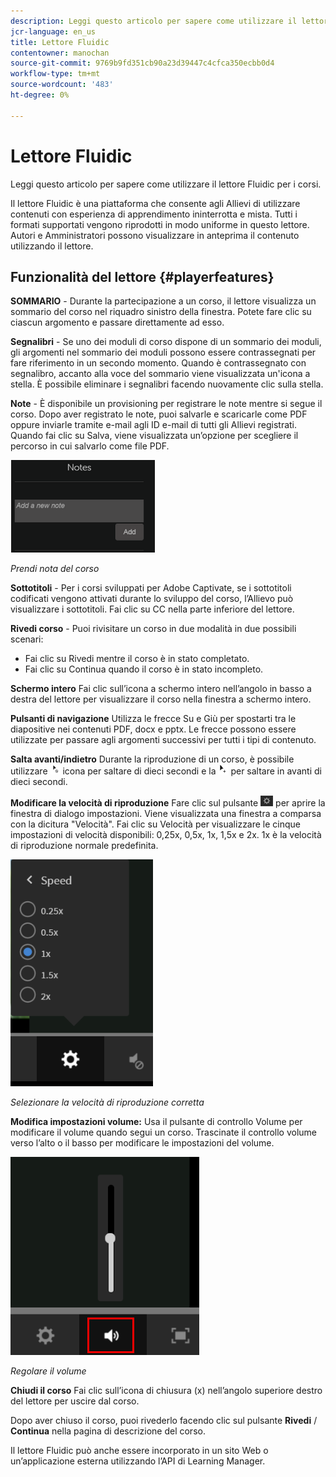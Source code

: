 ```yaml
---
description: Leggi questo articolo per sapere come utilizzare il lettore Fluidic per i corsi.
jcr-language: en_us
title: Lettore Fluidic
contentowner: manochan
source-git-commit: 9769b9fd351cb90a23d39447c4cfca350ecbb0d4
workflow-type: tm+mt
source-wordcount: '483'
ht-degree: 0%

---
```




# Lettore Fluidic

Leggi questo articolo per sapere come utilizzare il lettore Fluidic per i corsi.

Il lettore Fluidic è una piattaforma che consente agli Allievi di utilizzare contenuti con esperienza di apprendimento ininterrotta e mista. Tutti i formati supportati vengono riprodotti in modo uniforme in questo lettore. Autori e Amministratori possono visualizzare in anteprima il contenuto utilizzando il lettore.

## Funzionalità del lettore {#playerfeatures}

<!--![](assets/fluidicplayer-callout.png)-->

**SOMMARIO** - Durante la partecipazione a un corso, il lettore visualizza un sommario del corso nel riquadro sinistro della finestra. Potete fare clic su ciascun argomento e passare direttamente ad esso.

**Segnalibri** - Se uno dei moduli di corso dispone di un sommario dei moduli, gli argomenti nel sommario dei moduli possono essere contrassegnati per fare riferimento in un secondo momento. Quando è contrassegnato con segnalibro, accanto alla voce del sommario viene visualizzata un&#39;icona a stella. È possibile eliminare i segnalibri facendo nuovamente clic sulla stella.

**Note** - È disponibile un provisioning per registrare le note mentre si segue il corso. Dopo aver registrato le note, puoi salvarle e scaricarle come PDF oppure inviarle tramite e-mail agli ID e-mail di tutti gli Allievi registrati. Quando fai clic su Salva, viene visualizzata un’opzione per scegliere il percorso in cui salvarlo come file PDF.

![](assets/notes.png)

*Prendi nota del corso*

**Sottotitoli** - Per i corsi sviluppati per Adobe Captivate, se i sottotitoli codificati vengono attivati durante lo sviluppo del corso, l’Allievo può visualizzare i sottotitoli. Fai clic su CC nella parte inferiore del lettore.

**Rivedi corso** - Puoi rivisitare un corso in due modalità in due possibili scenari:

* Fai clic su Rivedi mentre il corso è in stato completato.
* Fai clic su Continua quando il corso è in stato incompleto.

**Schermo intero** Fai clic sull’icona a schermo intero nell’angolo in basso a destra del lettore per visualizzare il corso nella finestra a schermo intero.

**Pulsanti di navigazione** Utilizza le frecce Su e Giù per spostarti tra le diapositive nei contenuti PDF, docx e pptx. Le frecce possono essere utilizzate per passare agli argomenti successivi per tutti i tipi di contenuto.

**Salta avanti/indietro** Durante la riproduzione di un corso, è possibile utilizzare ![](assets/asset-1.png) icona per saltare di dieci secondi e la  ![](assets/assets-2.png) per saltare in avanti di dieci secondi.

**Modificare la velocità di riproduzione** Fare clic sul pulsante ![](assets/speedicon.png) per aprire la finestra di dialogo impostazioni. Viene visualizzata una finestra a comparsa con la dicitura &quot;Velocità&quot;. Fai clic su Velocità per visualizzare le cinque impostazioni di velocità disponibili: 0,25x, 0,5x, 1x, 1,5x e 2x. 1x è la velocità di riproduzione normale predefinita.

![](assets/speedvariants.png)

*Selezionare la velocità di riproduzione corretta*

**Modifica impostazioni volume:** Usa il pulsante di controllo Volume per modificare il volume quando segui un corso. Trascinate il controllo volume verso l’alto o il basso per modificare le impostazioni del volume.

![](assets/volumecontrol.png)

*Regolare il volume*

**Chiudi il corso** Fai clic sull’icona di chiusura (x) nell’angolo superiore destro del lettore per uscire dal corso.

Dopo aver chiuso il corso, puoi rivederlo facendo clic sul pulsante **Rivedi** / **Continua** nella pagina di descrizione del corso.

Il lettore Fluidic può anche essere incorporato in un sito Web o un’applicazione esterna utilizzando l’API di Learning Manager.
